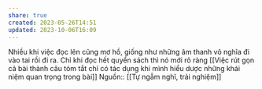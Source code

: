 ```yaml
---
share: true
created: 2023-05-26T14:51
updated: 2023-10-06T16:09
---
```

Nhiều khi việc đọc lên cũng mơ hồ, giống như những âm thanh vô nghĩa đi vào tai rồi đi ra. Chỉ khi đọc hết quyển sách thì nó mới rõ ràng
[[Việc rút gọn cả bài thành câu tóm tắt chỉ có tác dụng khi mình hiểu dược những khái niệm quan trọng trong bài]] 
Nguồn:: [[Tự ngẫm nghĩ, trải nghiệm]]
